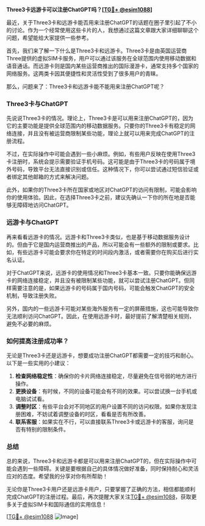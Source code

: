 **Three3卡远游卡可以注册ChatGPT吗？[[TG💪+ @esim1088](https://t.me/s/esim1088)]**

最近，关于Three3卡和远游卡能否用来注册ChatGPT的话题在圈子里引起了不小的讨论。作为一个经常使用这些卡片的人，我想通过这篇文章跟大家详细聊聊这个问题，希望能给大家提供一些参考。

首先，我们来了解一下什么是Three3卡和远游卡。Three3卡是由英国运营商Three提供的虚拟SIM卡服务，用户可以通过该服务在全球范围内使用移动数据和语音通话。而远游卡则是国内某些运营商推出的国际漫游卡，通常支持多个国家的网络服务。这两类卡因其便捷性和灵活性受到了很多用户的青睐。

那么，问题来了：Three3卡和远游卡能不能用来注册ChatGPT呢？

### Three3卡与ChatGPT

先说说Three3卡的情况。理论上，Three3卡是可以用来注册ChatGPT的，因为它的主要功能是提供全球范围内的移动数据服务。只要你的Three3卡有稳定的网络连接，并且没有被运营商限制某些功能，理论上就可以用来完成ChatGPT的注册流程。

不过，在实际操作中可能会遇到一些小麻烦。例如，有些用户反映在使用Three3卡注册时，系统会提示需要验证手机号码。这可能是由于Three3卡的号码属于境外号码，导致平台无法直接识别或信任。这种情况下，你可以尝试通过短信验证或者绑定其他邮箱的方式来解决问题。

此外，如果你的Three3卡所在国家或地区对ChatGPT的访问有限制，可能会影响你的使用体验。因此，在选择Three3卡之前，建议先确认一下你的所在地是否能够无障碍地访问ChatGPT。

### 远游卡与ChatGPT

再来看看远游卡的情况。远游卡和Three3卡类似，也是基于移动数据服务设计的。但由于它是国内运营商推出的产品，所以可能会有一些额外的限制或要求。比如，有些远游卡可能会要求你在特定的时间段内激活，或者需要你在购买后进行实名认证。

对于ChatGPT来说，远游卡的使用情况和Three3卡基本一致。只要你能确保远游卡的网络连接稳定，并且没有被限制某些功能，就可以尝试注册ChatGPT。但同样需要注意的是，如果远游卡的号码属于国内号码，可能会触发ChatGPT的安全机制，导致注册失败。

另外，国内的一些远游卡可能对某些海外服务有一定的屏蔽措施，这也可能导致你无法顺利访问ChatGPT。因此，在使用远游卡时，最好提前了解清楚相关规则，避免不必要的麻烦。

### 如何提高注册成功率？

无论是Three3卡还是远游卡，想要成功注册ChatGPT都需要一定的技巧和耐心。以下是一些实用的小建议：

1. **检查网络稳定性**：确保你的卡片网络连接稳定，尽量避免在信号弱的地方进行操作。
2. **更换设备**：有时候，不同的设备可能会有不同的效果。可以尝试换一台手机或电脑试试看。
3. **调整时区**：有些平台会对不同地区的用户设置不同的访问权限。如果你发现注册困难，不妨试着调整设备的时区，看看是否有所改善。
4. **联系客服**：如果实在不行，可以直接联系Three3卡或远游卡的客服，询问是否有特别的限制条件。

### 总结

总的来说，Three3卡和远游卡都是可以用来注册ChatGPT的，但在实际操作中可能会遇到一些障碍。关键是要根据自己的具体情况做好准备，同时保持耐心和灵活应对的态度。希望我的分享对你有所帮助！

无论你是Three3卡用户还是远游卡用户，只要掌握了正确的方法，相信都能顺利完成ChatGPT的注册过程。最后，再次提醒大家关注[TG💪+ @esim1088](https://t.me/s/esim1088)，获取更多关于虚拟SIM卡和国际通信的实用信息！

[[TG💪+ @esim1088](https://t.me/s/esim1088) ![Image](https://i.postimg.cc/4NQfJmqS/Snipaste-2025-05-13-00-14-12.png)]
